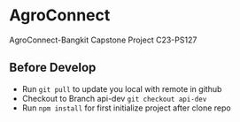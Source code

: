 # AgroConnect
AgroConnect-Bangkit Capstone Project C23-PS127

## Before Develop
- Run `git pull` to update you local with remote in github
- Checkout to Branch api-dev `git checkout api-dev` 
- Run `npm install` for first initialize project after clone repo
